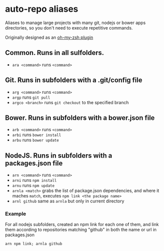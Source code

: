 # auto-repo aliases

Aliases to manage large projects with many git, nodejs or bower apps directories, so you don't need to execute repetitive commands.

Originally designed as an [oh-my-zsh plugin](https://github.com/robbyrussell/oh-my-zsh/wiki/Plugins)

## Common. Runs in all sulfolders.
* `ara <command>` runs `<command>`

## Git. Runs in subfolders with a .git/config file
* `arg <command>` runs `<command>`
* `argp` runs `git pull`
* `argco <branch>` runs `git checkout` to the specified branch

## Bower. Runs in subfolders with a bower.json file
* `arb <command>` runs `<command>`
* `arbi` runs `bower install`
* `arbu` runs `bower update`

## NodeJS. Runs in subfolders with a packages.json file
* `arn <command>` runs `<command>`
* `arni` runs `npm install`
* `arnu` runs `npm update`
* `arnla <match>` grabs the list of package.json dependencies, and where it maches `match`, executes `npm link <the package name>`
* `arnl github` same as `arnla` but only in current directory

### Example
For all nodejs subfolders, created an npm link for each one of them, and link them according to repositories matching "github" in both the name or url in packages.json

`arn npm link; arnla github`
